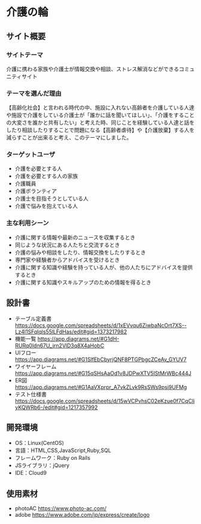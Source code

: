 # 介護の輪

## サイト概要
### サイトテーマ
介護に携わる家族や介護士が情報交換や相談、ストレス解消などができるコミュニティサイト

### テーマを選んだ理由
【高齢化社会】と言われる時代の中、施設に入れない高齢者を介護している人達や施設で介護をしている介護士が「誰かに話を聞いてほしい」、「介護をすることの大変さを誰かと共有したい」と考えた時、同じことを経験している人達と話をしたり相談したりすることで問題になる【高齢者虐待】や【介護放棄】する人を減らすことが出来ると考え、このテーマにしました。

### ターゲットユーザ
- 介護を必要とする人
- 介護を必要とする人の家族
- 介護職員
- 介護ボランティア
- 介護士を目指そうとしている人
- 介護で悩みを抱えている人

### 主な利用シーン
- 介護に関する情報や最新のニュースを収集するとき
- 同じような状況にある人たちと交流するとき
- 介護の悩みや相談をしたり、情報交換をしたりするとき
- 専門家や経験者からアドバイスを受けるとき
- 介護に関する知識や経験を持っている人が、他の人たちにアドバイスを提供するとき
- 介護に関する知識やスキルアップのための情報を得るとき

## 設計書
- テーブル定義書
https://docs.google.com/spreadsheets/d/1xEVvqu6ZiwbaNcOrt7XS--Lz4l1SFqlqls55lLFdHas/edit#gid=1373217982
- 機能一覧
https://app.diagrams.net/#G1dH-RURq0ldn67U_jrn2VlD3q8X4aHobC
- UIフロー
https://app.diagrams.net/#G1SlfEbCbyrjQNF8PTGPbgcZCeAv_GYUV7
- ワイヤーフレーム
https://app.diagrams.net/#G15qSHsAaOd1v8JDPwXTV5lStMrWBc444J
- ER図
https://app.diagrams.net/#G1AaVXprpr_A7vkZLvk9RsSWs9psi9UFMg
- テスト仕様書
https://docs.google.com/spreadsheets/d/15wVCPvhsC02eKzue0f7CqCliyKQWRb6-/edit#gid=1217357992


## 開発環境
- OS：Linux(CentOS)
- 言語：HTML,CSS,JavaScript,Ruby,SQL
- フレームワーク：Ruby on Rails
- JSライブラリ：jQuery
- IDE：Cloud9

## 使用素材
- photoAC
https://www.photo-ac.com/
- adobe
https://www.adobe.com/jp/express/create/logo